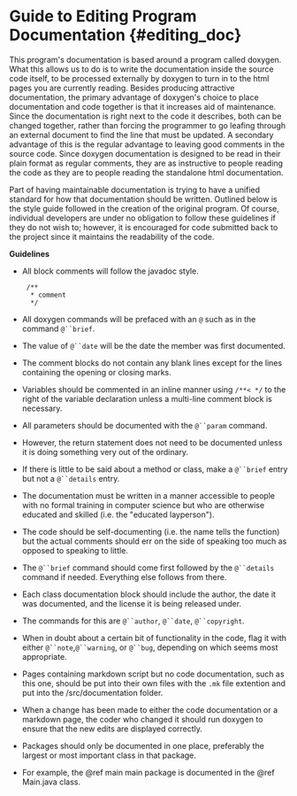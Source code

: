 Guide to Editing Program Documentation {#editing_doc}
======================================

This program's documentation is based around a program called doxygen. What this allows us to do is to write the documentation inside the source code itself, to be processed externally by doxygen to turn in to the html pages you are currently reading. Besides producing attractive documentation, the primary advantage of doxygen's choice to place documentation and code together is that it increases aid of maintenance. Since the documentation is right next to the code it describes, both can be changed together, rather than forcing the programmer to go leafing through an external document to find the line that must be updated. A secondary advantage of this is the regular advantage to leaving good comments in the source code. Since doxygen documentation is designed to be read in their plain format as regular comments, they are as instructive to people reading the code as they are to people reading the standalone html documentation.

Part of having maintainable documentation is trying to have a unified standard for how that documentation should be written. Outlined below is the style guide followed in the creation of the original program. Of course, individual developers are under no obligation to follow these guidelines if they do not wish to; however, it is encouraged for code submitted back to the project since it maintains the readability of the code.



**Guidelines**
 - All block comments will follow the javadoc style. 

        /**
         * comment
         */

 - All doxygen commands will be prefaced with an `@` such as in the command `@``brief`.
 - The value of `@``date` will be the date the member was first documented.
 - The comment blocks do not contain any blank lines except for the lines containing the opening or closing marks.
 - Variables should be commented in an inline manner using `/**< */` to the right of the variable declaration unless a multi-line comment block is necessary.
 - All parameters should be documented with the `@``param` command.
  - However, the return statement does not need to be documented unless it is doing something very out of the ordinary.
 - If there is little to be said about a method or class, make a `@``brief` entry but not a `@``details` entry.
 - The documentation must be written in a manner accessible to people with no formal training in computer science but who are otherwise educated and skilled (i.e. the "educated layperson").
 - The code should be self-documenting (i.e. the name tells the function) but the actual comments should err on the side of speaking too much as opposed to speaking to little.
 - The `@``brief` command should come first followed by the `@``details` command if needed. Everything else follows from there.
 - Each class documentation block should include the author, the date it was documented, and the license it is being released under.
  - The commands for this are `@``author`, `@``date`, `@``copyright`.
 - When in doubt about a certain bit of functionality in the code, flag it with either `@``note`,`@``warning`, or `@``bug`, depending on which seems most appropriate.
 - Pages containing markdown script but no code documentation, such as this one, should be put into their own files with the `.mk` file extention and put into the /src/documentation folder.
 - When a change has been made to either the code documentation or a markdown page, the coder who changed it should run doxygen to ensure that the new edits are displayed correctly.
 - Packages should only be documented in one place, preferably the largest or most important class in that package.
  - For example, the @ref main main package is documented in the @ref Main.java class.